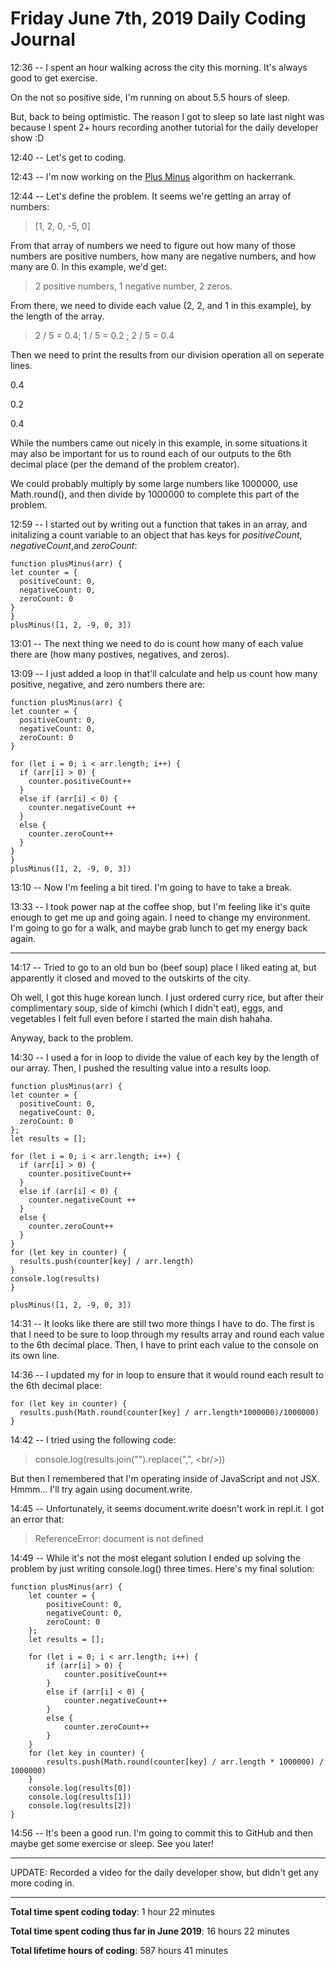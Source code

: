 # Friday June 7th, 2019 Daily Coding Journal

12:36 -- I spent an hour walking across the city this morning. It's always good to get exercise.

On the not so positive side, I'm running on about 5.5 hours of sleep.

But, back to being optimistic. The reason I got to sleep so late last night was because I spent 2+ hours recording another tutorial for the daily developer show :D

12:40 -- Let's get to coding.

12:43 -- I'm now working on the [Plus Minus](https://www.hackerrank.com/challenges/plus-minus/problem) algorithm on hackerrank.

12:44 -- Let's define the problem. It seems we're getting an array of numbers:
>[1, 2, 0, -5, 0]

From that array of numbers we need to figure out how many of those numbers are positive numbers, how many are negative numbers, and how many are 0. In this example, we'd get:
> 2 positive numbers, 1 negative number, 2 zeros.

From there, we need to divide each value (2, 2, and 1 in this example), by the length of the array.
> 2 / 5 = 0.4; 1 / 5 = 0.2 ; 2 / 5 = 0.4

Then we need to print the results from our division operation all on seperate lines.

0.4

0.2

0.4

While the numbers came out nicely in this example, in some situations it may also be important for us to round each of our outputs to the 6th decimal place (per the demand of the problem creator).

We could probably multiply by some large numbers like 1000000, use Math.round(), and then divide by 1000000 to complete this part of the problem.

12:59 -- I started out by writing out a function that takes in an array, and initalizing a count variable to an object that has keys for *positiveCount*, *negativeCount*,and *zeroCount*:

```
function plusMinus(arr) {
let counter = {
  positiveCount: 0,
  negativeCount: 0,
  zeroCount: 0
}
}
plusMinus([1, 2, -9, 0, 3])
```
13:01 -- The next thing we need to do is count how many of each value there are (how many postives, negatives, and zeros).

13:09 -- I just added a loop in that'll calculate and help us count how many positive, negative, and zero numbers there are:
```
function plusMinus(arr) {
let counter = {
  positiveCount: 0,
  negativeCount: 0,
  zeroCount: 0
}

for (let i = 0; i < arr.length; i++) {
  if (arr[i] > 0) {
    counter.positiveCount++
  }
  else if (arr[i] < 0) {
    counter.negativeCount ++
  }
  else {
    counter.zeroCount++
  }
}
}
plusMinus([1, 2, -9, 0, 3])
```
13:10 -- Now I'm feeling a bit tired. I'm going to have to take a break.

13:33 -- I took power nap at the coffee shop, but I'm feeling like it's quite enough to get me up and going again. I need to change my environment. I'm going to go for a walk, and maybe grab lunch to get my energy back again.
___

14:17 -- Tried to go to an old bun bo (beef soup) place I liked eating at, but apparently it closed and moved to the outskirts of the city.

Oh well, I got this huge korean lunch. I just ordered curry rice, but after their complimentary soup, side of kimchi (which I didn't eat), eggs, and vegetables I felt full even before I started the main dish hahaha. 

Anyway, back to the problem.

14:30 -- I used a for in loop to divide the value of each key by the length of our array. Then, I pushed the resulting value into a results loop.
```
function plusMinus(arr) {
let counter = {
  positiveCount: 0,
  negativeCount: 0,
  zeroCount: 0
};
let results = [];

for (let i = 0; i < arr.length; i++) {
  if (arr[i] > 0) {
    counter.positiveCount++
  }
  else if (arr[i] < 0) {
    counter.negativeCount ++
  }
  else {
    counter.zeroCount++
  }
}
for (let key in counter) {
  results.push(counter[key] / arr.length)
}
console.log(results)
}

plusMinus([1, 2, -9, 0, 3])
```
14:31 -- It looks like there are still two more things I have to do. The first is that I need to be sure to loop through my results array and round each value to the 6th decimal place. Then, I have to print each value to the console on its own line.

14:36 -- I updated my for in loop to ensure that it would round each result to the 6th decimal place:
```
for (let key in counter) {
  results.push(Math.round(counter[key] / arr.length*1000000)/1000000)
}
```
14:42 -- I tried using the following code:
> console.log(results.join("").replace(",", \<br/>))

But then I remembered that I'm operating inside of JavaScript and not JSX. Hmmm... I'll try again using document.write.

14:45 -- Unfortunately, it seems document.write doesn't work in repl.it. I got an error that:
> ReferenceError: document is not defined

14:49 -- While it's not the most elegant solution I ended up solving the problem by just writing console.log() three times. Here's my final solution:
```
function plusMinus(arr) {
    let counter = {
        positiveCount: 0,
        negativeCount: 0,
        zeroCount: 0
    };
    let results = [];

    for (let i = 0; i < arr.length; i++) {
        if (arr[i] > 0) {
            counter.positiveCount++
        }
        else if (arr[i] < 0) {
            counter.negativeCount++
        }
        else {
            counter.zeroCount++
        }
    }
    for (let key in counter) {
        results.push(Math.round(counter[key] / arr.length * 1000000) / 1000000)
    }
    console.log(results[0])
    console.log(results[1])
    console.log(results[2])
}
```

14:56 -- It's been a good run. I'm going to commit this to GitHub and then maybe get some exercise or sleep. See you later!
___
UPDATE: Recorded a video for the daily developer show, but didn't get any more coding in.
___
**Total time spent coding today**: 1 hour 22 minutes

**Total time spent coding thus far in June 2019**: 16 hours 22 minutes

**Total lifetime hours of coding**: 587 hours 41 minutes